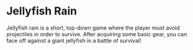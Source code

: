# Jellyfish Rain
Jellyfish rain is a short, top-down game where the player must avoid projectiles in order to survive. After acquiring some basic gear, you can face off against a giant jellyfish in a battle of survival!
